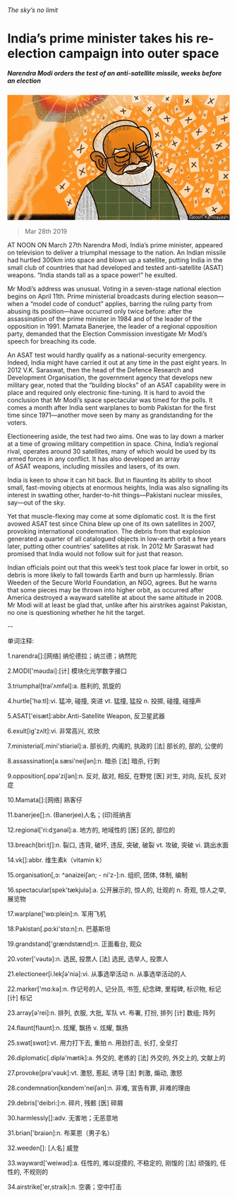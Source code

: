 ###### The sky’s no limit

# India’s prime minister takes his re-election campaign into outer space 

##### Narendra Modi orders the test of an anti-satellite missile, weeks before an election 

![image](images/20190330_asd002.jpg) 

> Mar 28th 2019 

AT NOON ON March 27th Narendra Modi, India’s prime minister, appeared on television to deliver a triumphal message to the nation. An Indian missile had hurtled 300km into space and blown up a satellite, putting India in the small club of countries that had developed and tested anti-satellite (ASAT) weapons. “India stands tall as a space power!” he exulted. 

Mr Modi’s address was unusual. Voting in a seven-stage national election begins on April 11th. Prime ministerial broadcasts during election season—when a “model code of conduct” applies, barring the ruling party from abusing its position—have occurred only twice before: after the assassination of the prime minister in 1984 and of the leader of the opposition in 1991. Mamata Banerjee, the leader of a regional opposition party, demanded that the Election Commission investigate Mr Modi’s speech for breaching its code. 

An ASAT test would hardly qualify as a national-security emergency. Indeed, India might have carried it out at any time in the past eight years. In 2012 V.K. Saraswat, then the head of the Defence Research and Development Organisation, the government agency that develops new military gear, noted that the “building blocks” of an ASAT capability were in place and required only electronic fine-tuning. It is hard to avoid the conclusion that Mr Modi’s space spectacular was timed for the polls. It comes a month after India sent warplanes to bomb Pakistan for the first time since 1971—another move seen by many as grandstanding for the voters. 

Electioneering aside, the test had two aims. One was to lay down a marker at a time of growing military competition in space. China, India’s regional rival, operates around 30 satellites, many of which would be used by its armed forces in any conflict. It has also developed an array of ASAT weapons, including missiles and lasers, of its own. 

India is keen to show it can hit back. But in flaunting its ability to shoot small, fast-moving objects at enormous heights, India was also signalling its interest in swatting other, harder-to-hit things—Pakistani nuclear missiles, say—out of the sky. 

Yet that muscle-flexing may come at some diplomatic cost. It is the first avowed ASAT test since China blew up one of its own satellites in 2007, provoking international condemnation. The debris from that explosion generated a quarter of all catalogued objects in low-earth orbit a few years later, putting other countries’ satellites at risk. In 2012 Mr Saraswat had promised that India would not follow suit for just that reason. 

Indian officials point out that this week’s test took place far lower in orbit, so debris is more likely to fall towards Earth and burn up harmlessly. Brian Weeden of the Secure World Foundation, an NGO, agrees. But he warns that some pieces may be thrown into higher orbit, as occurred after America destroyed a wayward satellite at about the same altitude in 2008. Mr Modi will at least be glad that, unlike after his airstrikes against Pakistan, no one is questioning whether he hit the target. 

-- 

 单词注释:

1.narendra[]:[网络] 纳伦德拉；纳兰德；纳然陀 

2.MODI['mәudai]:[计] 模块化光学数字接口 

3.triumphal[trai'ʌmfәl]:a. 胜利的, 凯旋的 

4.hurtle['hә:tl]:vi. 猛冲, 碰撞, 突进 vt. 猛撞, 猛投 n. 投掷, 碰撞, 碰撞声 

5.ASAT['eisæt]:abbr.Anti-Satellite Weapon, 反卫星武器 

6.exult[ig'zʌlt]:vi. 非常高兴, 欢欣 

7.ministerial[.mini'stiәriәl]:a. 部长的, 内阁的, 执政的 [法] 部长的, 部的, 公使的 

8.assassination[ә.sæsi'neiʃәn]:n. 暗杀 [法] 暗杀, 行刺 

9.opposition[.ɒpә'ziʃәn]:n. 反对, 敌对, 相反, 在野党 [医] 对生, 对向, 反抗, 反对症 

10.Mamata[]:[网络] 熟客仔 

11.banerjee[]:n. (Banerjee)人名；(印)班纳吉 

12.regional['ri:dʒәnәl]:a. 地方的, 地域性的 [医] 区的, 部位的 

13.breach[bri:tʃ]:n. 裂口, 违背, 破坏, 违反, 突破, 破裂 vt. 攻破, 突破 vi. 跳出水面 

14.vk[]:abbr. 维生素k（vitamin k） 

15.organisation[,ɔ: ^әnaizeiʃən; - ni'z-]:n. 组织, 团体, 体制, 编制 

16.spectacular[spek'tækjulә]:a. 公开展示的, 惊人的, 壮观的 n. 奇观, 惊人之举, 展览物 

17.warplane['wɒ:plein]:n. 军用飞机 

18.Pakistan[.pɑ:ki'stɑ:n]:n. 巴基斯坦 

19.grandstand['grændstænd]:n. 正面看台, 观众 

20.voter['vәutә]:n. 选民, 投票人 [法] 选民, 选举人, 投票人 

21.electioneer[i.lekʃә'niә]:vi. 从事选举活动 n. 从事选举活动的人 

22.marker['mɑ:kә]:n. 作记号的人, 记分员, 书签, 纪念碑, 里程碑, 标识物, 标记 [计] 标记 

23.array[ә'rei]:n. 排列, 衣服, 大批, 军队 vt. 布署, 打扮, 排列 [计] 数组; 阵列 

24.flaunt[flaunt]:n. 炫耀, 飘扬 v. 炫耀, 飘扬 

25.swat[swɒt]:vt. 用力打下去, 重拍 n. 用劲打击, 长打, 全垒打 

26.diplomatic[.diplә'mætik]:a. 外交的, 老练的 [法] 外交的, 外交上的, 文献上的 

27.provoke[prә'vәuk]:vt. 激怒, 惹起, 诱导 [法] 刺激, 煽动, 激怒 

28.condemnation[kɒndem'neiʃәn]:n. 非难, 宣告有罪, 非难的理由 

29.debris['deibri:]:n. 碎片, 残骸 [医] 碎屑 

30.harmlessly[]:adv. 无害地；无恶意地 

31.brian['braiәn]:n. 布莱恩（男子名） 

32.weeden[]: [人名] 威登 

33.wayward['weiwәd]:a. 任性的, 难以捉摸的, 不稳定的, 刚愎的 [法] 顽强的, 任性的, 不规则的 

34.airstrike['er,straik]:n. 空袭；空中打击 

